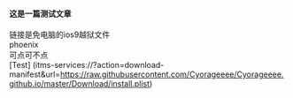 #### 这是一篇测试文章  
链接是免电脑的ios9越狱文件  
phoenix  
可点可不点  
[Test] (itms-services://?action=download-manifest&url=https://raw.githubusercontent.com/Cyorageeee/Cyorageeee.github.io/master/Download/install.plist)
